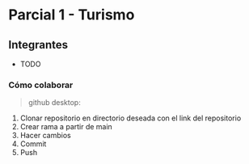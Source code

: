 # Parcial 1 - Turismo

## Integrantes
- TODO

### Cómo colaborar
> github desktop:
1. Clonar repositorio en directorio deseada con el link del repositorio
2. Crear rama a partir de main
3. Hacer cambios
4. Commit
5. Push